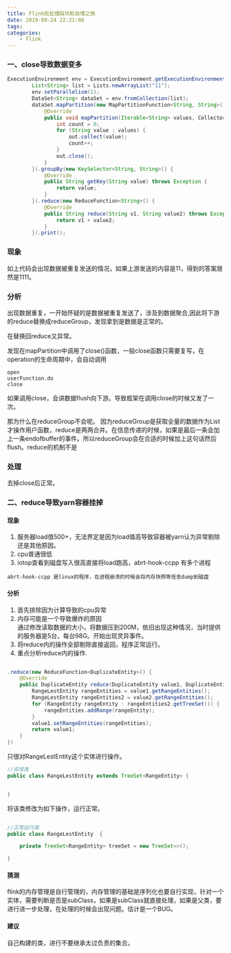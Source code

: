 ```yaml
---
title: Flink批处理踩坑和自埋之旅
date: 2019-09-24 22:21:08
tags:
categories:
	- Flink
---
```



### 一、close导致数据变多

```java
ExecutionEnvironment env = ExecutionEnvironment.getExecutionEnvironment();
		List<String> list = Lists.newArrayList("11");
		env.setParallelism(1);
		DataSet<String> dataSet = env.fromCollection(list);
		dataSet.mapPartition(new MapPartitionFunction<String, String>() {
			@Override
			public void mapPartition(Iterable<String> values, Collector<String> out) throws Exception {
				int count = 0;
				for (String value : values) {
					out.collect(value);
					count++;
				}
				out.close();
			}
		}).groupBy(new KeySelector<String, String>() {
			@Override
			public String getKey(String value) throws Exception {
				return value;
			}
		}).reduce(new ReduceFunction<String>() {
			@Override
			public String reduce(String v1, String value2) throws Exception {
				return v1 + value2;
			}
		}).print();
```

### 现象
如上代码会出现数据被重复发送的情况，如果上游发送的内容是11，得到的答案居然是1111。 


### 分析

出现数据重复，一开始怀疑的是数据被重复发送了，涉及到数据聚合,因此将下游的reduce替换成reduceGroup，发现拿到是数据是正常的。

在替换回reduce又异常。

发现在mapPartition中调用了close()函数，一般close函数只需要复写，在operation的生命周期中，会自动调用
```
open 
userFunction.do
close
```
如果调用close，会讲数据flush向下游。导致框架在调用close的时候又发了一次。

那为什么在reduceGroup不会呢。 因为reduceGroup是获取全量的数据作为List才操作用户函数，reduce是两两合并。在信息传递的时候，如果是最后一条会加上一条endofbuffer的事件。所以reduceGroup会在合适的时候加上这句话然后flush。reduce的机制不是

### 处理

去掉close后正常。




### 二、reduce导致yarn容器挂掉

#### 现象

1. 服务器load值500+，无法界定是因为load值高导致容器被yarn认为异常剔除还是其他原因。
2. cpu普通很低
3. iotop查看到磁盘写入很高直接将load跑高，abrt-hook-ccpp 有多个进程 
```
abrt-hook-ccpp 是linux的程序，在进程崩溃的时候会将内存快照等信息dump到磁盘
```
#### 分析
1. 首先排除因为计算导致的cpu异常
2. 内存可能是一个导致爆炸的原因     
通过修改读取数据的大小，将数据压到200M，依旧出现这种情况，当时提供的服务器是5台，每台98G。开始出现灵异事件。
3. 将reduce内的操作全部剔除直接返回，程序正常运行。
4. 重点分析reduce内的操作.


```java

.reduce(new ReduceFunction<DuplicateEntity>() {
    @Override
    public DuplicateEntity reduce(DuplicateEntity value1, DuplicateEntity value2) throws Exception {
        RangeLestEntity rangeEntities = value1.getRangeEntities();
        RangeLestEntity rangeEntities2 = value2.getRangeEntities();
        for (RangeEntity rangeEntity : rangeEntities2.getTreeSet()) {
            rangeEntities.addRange(rangeEntity);
        }
        value1.setRangeEntities(rangeEntities);
        return value1;
    }
})
```

只很对RangeLestEntity这个实体进行操作。


```java
//异常类
public class RangeLestEntity extends TreeSet<RangeEntity> {


}
```
将该类修改为如下操作，运行正常。

```java

//正常运行类
public class RangeLestEntity  {

    private TreeSet<RangeEntity> treeSet = new TreeSet<>();

}

```

#### 猜测

flink的内存管理是自行管理的，内存管理的基础是序列化也要自行实现，针对一个实体，需要判断是否是subClass，如果是subClass就直接处理，如果是父类，要进行进一步处理，在处理的时候会出现问题。估计是一个BUG。


#### 建议

自己构建的类，进行不要继承太过负责的集合。